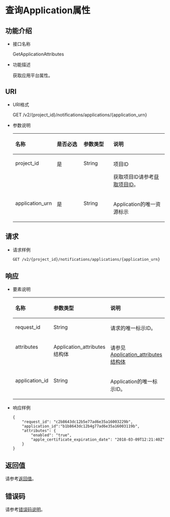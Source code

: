 # 查询Application属性<a name="ZH-CN_TOPIC_0118712462"></a>

## 功能介绍<a name="zh-cn_topic_0118694339_section19819501"></a>

-   接口名称

    GetApplicationAttributes

-   功能描述

    获取应用平台属性。


## URI<a name="zh-cn_topic_0118694339_section44157788"></a>

-   URI格式

    GET /v2/\{project\_id\}/notifications/applications/\{application\_urn\}

-   参数说明

    <a name="zh-cn_topic_0118694339_table33304091"></a>
    <table><thead align="left"><tr id="zh-cn_topic_0118694339_row53503647"><th class="cellrowborder" valign="top" width="20.990000000000002%" id="mcps1.1.5.1.1"><p id="zh-cn_topic_0118694339_p38828151"><a name="zh-cn_topic_0118694339_p38828151"></a><a name="zh-cn_topic_0118694339_p38828151"></a>名称</p>
    </th>
    <th class="cellrowborder" valign="top" width="19.75%" id="mcps1.1.5.1.2"><p id="zh-cn_topic_0118694339_p58072540"><a name="zh-cn_topic_0118694339_p58072540"></a><a name="zh-cn_topic_0118694339_p58072540"></a>是否必选</p>
    </th>
    <th class="cellrowborder" valign="top" width="20.990000000000002%" id="mcps1.1.5.1.3"><p id="zh-cn_topic_0118694339_p6255285"><a name="zh-cn_topic_0118694339_p6255285"></a><a name="zh-cn_topic_0118694339_p6255285"></a>参数类型</p>
    </th>
    <th class="cellrowborder" valign="top" width="38.269999999999996%" id="mcps1.1.5.1.4"><p id="zh-cn_topic_0118694339_p36916075"><a name="zh-cn_topic_0118694339_p36916075"></a><a name="zh-cn_topic_0118694339_p36916075"></a>说明</p>
    </th>
    </tr>
    </thead>
    <tbody><tr id="zh-cn_topic_0118694339_row10478731"><td class="cellrowborder" valign="top" width="20.990000000000002%" headers="mcps1.1.5.1.1 "><p id="zh-cn_topic_0118694339_p43470919"><a name="zh-cn_topic_0118694339_p43470919"></a><a name="zh-cn_topic_0118694339_p43470919"></a>project_id</p>
    </td>
    <td class="cellrowborder" valign="top" width="19.75%" headers="mcps1.1.5.1.2 "><p id="zh-cn_topic_0118694339_p31483518"><a name="zh-cn_topic_0118694339_p31483518"></a><a name="zh-cn_topic_0118694339_p31483518"></a>是</p>
    </td>
    <td class="cellrowborder" valign="top" width="20.990000000000002%" headers="mcps1.1.5.1.3 "><p id="zh-cn_topic_0118694339_p28186"><a name="zh-cn_topic_0118694339_p28186"></a><a name="zh-cn_topic_0118694339_p28186"></a>String</p>
    </td>
    <td class="cellrowborder" valign="top" width="38.269999999999996%" headers="mcps1.1.5.1.4 "><p id="zh-cn_topic_0118694339_p2283139"><a name="zh-cn_topic_0118694339_p2283139"></a><a name="zh-cn_topic_0118694339_p2283139"></a>项目ID</p>
    <p id="zh-cn_topic_0118694339_p20548256"><a name="zh-cn_topic_0118694339_p20548256"></a><a name="zh-cn_topic_0118694339_p20548256"></a>获取项目ID请参考<a href="获取项目ID.md">获取项目ID</a>。</p>
    </td>
    </tr>
    <tr id="zh-cn_topic_0118694339_row62509229"><td class="cellrowborder" valign="top" width="20.990000000000002%" headers="mcps1.1.5.1.1 "><p id="zh-cn_topic_0118694339_p30082780"><a name="zh-cn_topic_0118694339_p30082780"></a><a name="zh-cn_topic_0118694339_p30082780"></a>application_urn</p>
    </td>
    <td class="cellrowborder" valign="top" width="19.75%" headers="mcps1.1.5.1.2 "><p id="zh-cn_topic_0118694339_p20786140"><a name="zh-cn_topic_0118694339_p20786140"></a><a name="zh-cn_topic_0118694339_p20786140"></a>是</p>
    </td>
    <td class="cellrowborder" valign="top" width="20.990000000000002%" headers="mcps1.1.5.1.3 "><p id="zh-cn_topic_0118694339_p5955797"><a name="zh-cn_topic_0118694339_p5955797"></a><a name="zh-cn_topic_0118694339_p5955797"></a>String</p>
    </td>
    <td class="cellrowborder" valign="top" width="38.269999999999996%" headers="mcps1.1.5.1.4 "><p id="zh-cn_topic_0118694339_p12657518"><a name="zh-cn_topic_0118694339_p12657518"></a><a name="zh-cn_topic_0118694339_p12657518"></a>Application的唯一资源标示</p>
    </td>
    </tr>
    </tbody>
    </table>


## 请求<a name="zh-cn_topic_0118694339_section61875774"></a>

-   请求样例

    ```
    GET /v2/{project_id}/notifications/applications/{application_urn}
    ```


## 响应<a name="zh-cn_topic_0118694339_section20011062"></a>

-   要素说明

    <a name="zh-cn_topic_0118694339_table65541146"></a>
    <table><thead align="left"><tr id="zh-cn_topic_0118694339_row64426188"><th class="cellrowborder" valign="top" width="29.872987298729875%" id="mcps1.1.4.1.1"><p id="zh-cn_topic_0118694339_p51138754"><a name="zh-cn_topic_0118694339_p51138754"></a><a name="zh-cn_topic_0118694339_p51138754"></a>名称</p>
    </th>
    <th class="cellrowborder" valign="top" width="35.063506350635066%" id="mcps1.1.4.1.2"><p id="zh-cn_topic_0118694339_p48598416"><a name="zh-cn_topic_0118694339_p48598416"></a><a name="zh-cn_topic_0118694339_p48598416"></a>参数类型</p>
    </th>
    <th class="cellrowborder" valign="top" width="35.063506350635066%" id="mcps1.1.4.1.3"><p id="zh-cn_topic_0118694339_p44157663"><a name="zh-cn_topic_0118694339_p44157663"></a><a name="zh-cn_topic_0118694339_p44157663"></a>说明</p>
    </th>
    </tr>
    </thead>
    <tbody><tr id="zh-cn_topic_0118694339_row9466911"><td class="cellrowborder" valign="top" width="29.872987298729875%" headers="mcps1.1.4.1.1 "><p id="zh-cn_topic_0118694339_p28622303"><a name="zh-cn_topic_0118694339_p28622303"></a><a name="zh-cn_topic_0118694339_p28622303"></a>request_id</p>
    </td>
    <td class="cellrowborder" valign="top" width="35.063506350635066%" headers="mcps1.1.4.1.2 "><p id="zh-cn_topic_0118694339_p36705216"><a name="zh-cn_topic_0118694339_p36705216"></a><a name="zh-cn_topic_0118694339_p36705216"></a>String</p>
    </td>
    <td class="cellrowborder" valign="top" width="35.063506350635066%" headers="mcps1.1.4.1.3 "><p id="zh-cn_topic_0118694339_p20332521"><a name="zh-cn_topic_0118694339_p20332521"></a><a name="zh-cn_topic_0118694339_p20332521"></a>请求的唯一标示ID。</p>
    </td>
    </tr>
    <tr id="zh-cn_topic_0118694339_row58458402"><td class="cellrowborder" valign="top" width="29.872987298729875%" headers="mcps1.1.4.1.1 "><p id="zh-cn_topic_0118694339_p37510120"><a name="zh-cn_topic_0118694339_p37510120"></a><a name="zh-cn_topic_0118694339_p37510120"></a>attributes</p>
    </td>
    <td class="cellrowborder" valign="top" width="35.063506350635066%" headers="mcps1.1.4.1.2 "><p id="zh-cn_topic_0118694339_p18420850"><a name="zh-cn_topic_0118694339_p18420850"></a><a name="zh-cn_topic_0118694339_p18420850"></a>Application_attributes结构体</p>
    </td>
    <td class="cellrowborder" valign="top" width="35.063506350635066%" headers="mcps1.1.4.1.3 "><p id="zh-cn_topic_0118694339_p15693864"><a name="zh-cn_topic_0118694339_p15693864"></a><a name="zh-cn_topic_0118694339_p15693864"></a>请参见<a href="Application_attributes结构体.md">Application_attributes结构体</a></p>
    </td>
    </tr>
    <tr id="row1348515372063"><td class="cellrowborder" valign="top" width="29.872987298729875%" headers="mcps1.1.4.1.1 "><p id="p248515379613"><a name="p248515379613"></a><a name="p248515379613"></a>application_id</p>
    </td>
    <td class="cellrowborder" valign="top" width="35.063506350635066%" headers="mcps1.1.4.1.2 "><p id="p0485113713614"><a name="p0485113713614"></a><a name="p0485113713614"></a>String</p>
    </td>
    <td class="cellrowborder" valign="top" width="35.063506350635066%" headers="mcps1.1.4.1.3 "><p id="p1148517371764"><a name="p1148517371764"></a><a name="p1148517371764"></a>Application的唯一标示ID。</p>
    </td>
    </tr>
    </tbody>
    </table>


-   响应样例

    ```
    {
        "request_id": "c2b8643dc12b5e77ad6e35a16003229b", 
        "application_id":"b1b8643dc12b4g77ad6e35a16003119b",
        "attributes": {
            "enabled": "true", 
            "apple_certificate_expiration_date": "2018-03-09T12:21:40Z"
        }
    }
    ```


## 返回值<a name="section242171292113"></a>

请参考[返回值](返回值.md)。

## 错误码<a name="section73211020122511"></a>

请参考[错误码说明](错误码说明.md)。

